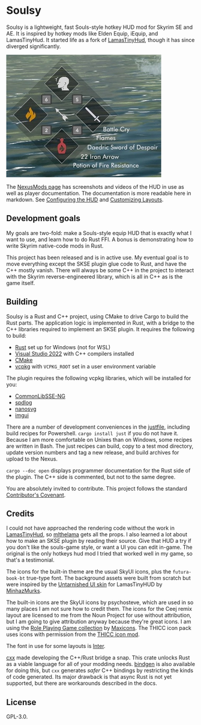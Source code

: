 # Soulsy

Soulsy is a lightweight, fast Souls-style hotkey HUD mod for Skyrim SE and AE. It is inspired by hotkey mods like Elden Equip, iEquip, and LamasTinyHud. It started life as a fork of [LamasTinyHud](https://github.com/mlthelama/LamasTinyHUD), though it has since diverged significantly.

![Screenshot of the hud](./docs/SoulsyHUD_preview.jpeg)

The [NexusMods page](https://www.nexusmods.com/skyrimspecialedition/mods/96210/) has screenshots and videos of the HUD in use as well as player documentation. The documentation is more readable here in markdown. See [Configuring the HUD](./docs/article-options.md) and [Customizing Layouts](docs/article-layouts.md).

## Development goals

My goals are two-fold: make a Souls-style equip HUD that is exactly what I want to use, and learn how to do Rust FFI. A bonus is demonstrating how to write Skyrim native-code mods in Rust.

This project has been released and is in active use. My eventual goal is to move everything except the SKSE plugin glue code to Rust, and have the C++ mostly vanish. There will always be some C++ in the project to interact with the Skyrim reverse-engineered library, which is all in C++ as is the game itself.

## Building

Soulsy is a Rust and C++ project, using CMake to drive Cargo to build the Rust parts. The application logic is implemented in Rust, with a bridge to the C++ libraries required to implement an SKSE plugin. It requires the following to build:

- [Rust](https://rustup.rs) set up for Windows (not for WSL)
- [Visual Studio 2022](https://visualstudio.microsoft.com) with C++ compilers installed
- [CMake](https://cmake.org)
- [vcpkg](https://github.com/microsoft/vcpkg) with `VCPKG_ROOT` set in a user environment variable

The plugin requires the following vcpkg libraries, which will be installed for you:

- [CommonLibSSE-NG](https://github.com/CharmedBaryon/CommonLibSSE-NG)
- [spdlog](https://github.com/gabime/spdlog)
- [nanosvg](https://github.com/memononen/nanosvg)
- [imgui](https://github.com/ocornut/imgui)

There are a number of development conveniences in the [justfile](https://just.systems), including build recipes for Powershell. `cargo install just` if you do not have it. Because I am more comfortable on Unixes than on Windows, some recipes are written in Bash. The just recipes can build, copy to a test mod directory, update version numbers and tag a new release, and build archives for upload to the Nexus.

`cargo --doc open` displays programmer documentation for the Rust side of the plugin. The C++ side is commented, but not to the same degree.

You are absolutely invited to contribute. This project follows the standard [Contributor's Covenant](./CODE_OF_CONDUCT.md).

## Credits

I could not have approached the rendering code without the work in [LamasTinyHud](https://www.nexusmods.com/skyrimspecialedition/mods/82545), so [mlthelama](https://github.com/mlthelama) gets all the props. I also learned a lot about how to make an SKSE plugin by reading their source. Give that HUD a try if you don't like the souls-game style, or want a UI you can edit in-game. The original is the only hotkeys hud mod I tried that worked well in my game, so that's a testimonial.

The icons for the built-in theme are the usual SkyUI icons, plus the `futura-book-bt` true-type font. The background assets were built from scratch but were inspired by the [Untarnished UI skin](https://www.nexusmods.com/skyrimspecialedition/mods/82545) for LamasTinyHUD by [MinhazMurks](https://www.nexusmods.com/skyrimspecialedition/users/26341279).

The built-in icons are the SkyUI icons by psychosteve, which are used in so many places I am not sure how to credit them. The icons for the Ceej remix layout are licensed to me from the Noun Project for use without attribution, but I am going to give attribution anyway because they're great icons. I am using the [Role Playing Game collection](https://thenounproject.com/browse/collection-icon/role-playing-game-70773/?p=1) by [Maxicons](https://thenounproject.com/maxicons/). The THICC icon pack uses icons with permission from the [THICC icon mod](https://www.nexusmods.com/skyrimspecialedition/mods/90508).

The font in use for some layouts is [Inter](https://rsms.me/inter/).

[cxx](https://cxx.rs/) made developing the C++/Rust bridge a snap. This crate unlocks Rust as a viable language for all of your modding needs. [bindgen](https://rust-lang.github.io/rust-bindgen/introduction.html) is also available for doing this, but `cxx` generates _safer_ C++ bindings by restricting the kinds of code generated. Its major drawback is that async Rust is not yet supported, but there are workarounds described in the docs.

## License

GPL-3.0.
